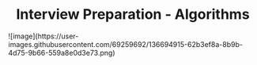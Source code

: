 # <div align="center">Interview Preparation - Algorithms</div>

<div>![image](https://user-images.githubusercontent.com/69259692/136694915-62b3ef8a-8b9b-4d75-9b66-559a8e0d3e73.png)</div>
